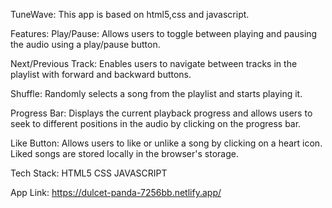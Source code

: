 TuneWave:
This app is based on html5,css and javascript.

Features:
Play/Pause: Allows users to toggle between playing and pausing the audio using a play/pause button.

Next/Previous Track: Enables users to navigate between tracks in the playlist with forward and backward buttons.

Shuffle: Randomly selects a song from the playlist and starts playing it.

Progress Bar: Displays the current playback progress and allows users to seek to different positions in the audio by clicking on the progress bar.

Like Button: Allows users to like or unlike a song by clicking on a heart icon. Liked songs are stored locally in the browser's storage.

Tech Stack:
HTML5
CSS
JAVASCRIPT

App Link:
https://dulcet-panda-7256bb.netlify.app/
